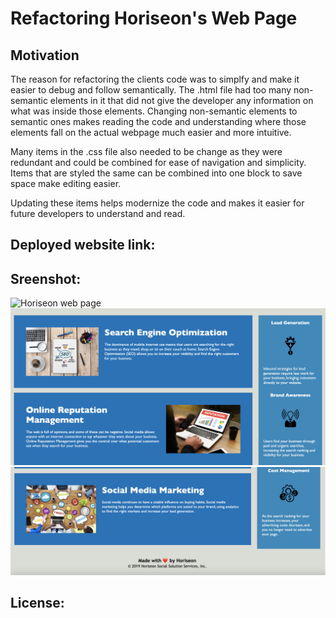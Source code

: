 # Refactoring Horiseon's Web Page

## Motivation

The reason for refactoring the clients code was to simplfy and
make it easier to debug and follow semantically. The .html file
had too many non-semantic elements in it that did not give the
developer any information on what was inside those elements.
Changing non-semantic elements to semantic ones makes reading the
code and understanding where those elements fall on the actual
webpage much easier and more intuitive.

Many items in the .css file also needed to be change as they were
redundant and could be combined for ease of navigation and simplicity.
Items that are styled the same can be combined into one block to save
space make editing easier.

Updating these items helps modernize the code and makes it easier for
future developers to understand and read.

## Deployed website link:

## Sreenshot:

![Horiseon web page](./assets/images/Horiseon-webpage-screenshot.png)
![Horiseon web page](./assets/images/Horiseon-webpage-screenshot-1.png)
![Horiseon web page](./assets/images/Horiseon-webpage-screenshot-2.png)

## License:
